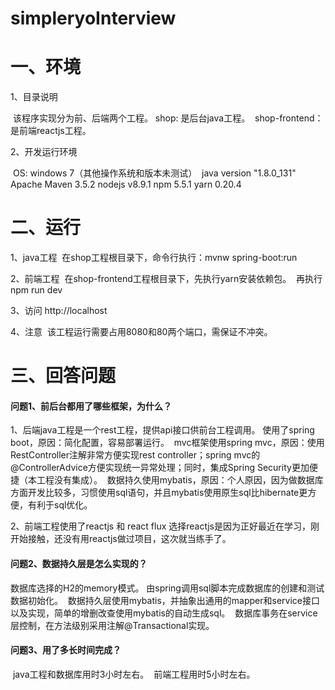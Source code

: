 # simpleryoInterview

# 一、环境
1、目录说明

  该程序实现分为前、后端两个工程。
  shop: 是后台java工程。
  shop-frontend：是前端reactjs工程。
  
2、开发运行环境

  OS: windows 7（其他操作系统和版本未测试）
  java version "1.8.0_131"
  Apache Maven 3.5.2
  nodejs v8.9.1
  npm 5.5.1
  yarn 0.20.4
  
# 二、运行
1、java工程
  在shop工程根目录下，命令行执行：mvnw spring-boot:run

2、前端工程
  在shop-frontend工程根目录下，先执行yarn安装依赖包。
  再执行npm run dev

3、访问
  http://localhost

4、注意
  该工程运行需要占用8080和80两个端口，需保证不冲突。

# 三、回答问题
#### 问题1、前后台都用了哪些框架，为什么？
1、后端java工程是一个rest工程，提供api接口供前台工程调用。
  使用了spring boot，原因：简化配置，容易部署运行。
  mvc框架使用spring mvc，原因：使用RestController注解非常方便实现rest controller；spring mvc的@ControllerAdvice方便实现统一异常处理；同时，集成Spring Security更加便捷（本工程没有集成）。
  数据持久使用mybatis，原因：个人原因，因为做数据库方面开发比较多，习惯使用sql语句，并且mybatis使用原生sql比hibernate更方便，有利于sql优化。
  
2、前端工程使用了reactjs 和 react flux
 选择reactjs是因为正好最近在学习，刚开始接触，还没有用reactjs做过项目，这次就当练手了。

#### 问题2、数据持久层是怎么实现的？
  数据库选择的H2的memory模式。
  由spring调用sql脚本完成数据库的创建和测试数据初始化。
  数据持久层使用mybatis，并抽象出通用的mapper和service接口以及实现，简单的增删改查使用mybatis的自动生成sql。
  数据库事务在service层控制，在方法级别采用注解@Transactional实现。

#### 问题3、用了多长时间完成？
  java工程和数据库用时3小时左右。
  前端工程用时5小时左右。
